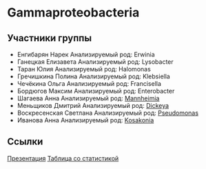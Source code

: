 # Gammaproteobacteria

## Участники группы

+ Енгибарян Нарек
  Анализируемый род: Erwinia
+ Ганецкая Елизавета
  Анализируемый род: Lysobacter
+ Таран Юлия
  Анализируемый род: Halomonas
+ Гречишкина Полина
  Анализируемый род: Klebsiella
+ Чечёкина Ольга
  Анализируемый род: Francisella
+ Бордюгов Максим
  Анализируемый род: Enterobacter
+ Шагаева Анна
  Анализируемый род: [Mannheimia](https://github.com/shaggy99999/hse22_project)
+ Меньщиков Дмитрий
  Анализируемый род: [Dickeya](https://github.com/mrGnost/hse22_project)
+ Воскресенская Светлана
  Анализируемый род: [Pseudomonas](https://github.com/svetlana-voskr/hse22_project)
+ Иванова Анна
  Анализируемый род: [Kosakonia](https://github.com/AnnaIvanovaaa/hse22_project)

## Ссылки

[Презентация]()
[Таблица со статистикой]()
